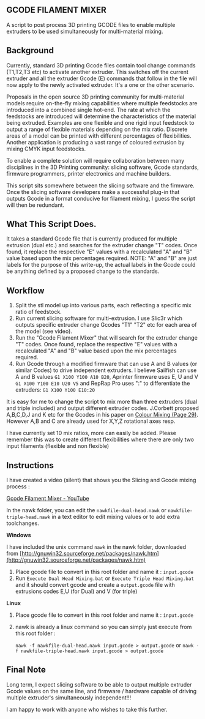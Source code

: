 ## GCODE FILAMENT MIXER

A script to post process 3D printing GCODE files to enable multiple extruders to be used simultaneously for multi-material mixing.

## Background

Currently, standard 3D printing Gcode files contain tool change commands (T1,T2,T3 etc) to activate another extruder. This switches off the current extruder and all the extruder Gcode (E) commands that follow in the file will now apply to the newly activated extruder. It's a one or the other scenario.

Proposals in the open source 3D printing community for multi-material models require on-the-fly mixing capabilities where multiple feedstocks are introduced into a combined single hot-end. The rate at which the feedstocks are introduced will determine the characteristics of the material being extruded. Examples are one flexible and one rigid input feedstock to output a range of flexible materials depending on the mix ratio. Discrete areas of a model can be printed with different percentages of flexibilities. Another application is producing a vast range of coloured extrusion by mixing CMYK input feedstocks.

To enable a complete solution will require collaboration between many disciplines in the 3D Printing community: slicing software, Gcode standards, firmware programmers, printer electronics and machine builders.

This script sits somewhere between the slicing software and the firmware. Once the slicing software developers make a successful plug-in that outputs Gcode in a format conducive for filament mixing, I guess the script will then be redundant.

## What This Script Does.

It takes a standard Gcode file that is currently produced for multiple extrusion (dual etc.) and searches for the extruder change "T" codes. Once found, it replace the respective "E" values with a recalculated "A" and "B" value based upon the mix percentages required. NOTE: "A" and "B" are just labels for the purpose of this write-up, the actual labels in the Gcode could be anything defined by a proposed change to the standards.

## Workflow

1. Split the stl model up into various parts, each reflecting a specific mix ratio of feedstock.
1. Run current slicing software for multi-extrusion. I use Slic3r which outputs specific extruder change Gcodes "T1" "T2" etc for each area of the model (see video).
1. Run the "Gcode Filament Mixer" that will search for the extruder change "T" codes. Once found, replace the respective "E" values with a recalculated "A" and "B" value based upon the mix percentages required.
1. Run Gcode through a modified firmware that can use A and B values (or similar Codes) to drive independent extruders. I believe Sailfish can use A and B values `G1 X100 Y100 A10 B20`, Aprinter firmware uses E, U and V `G1 X100 Y100 E10 U20 V5` and RepRap Pro uses ":" to differentiate the extruders: `G1 X100 Y100 E10:20`

It is easy for me to change the script to mix more than three extruders (dual and triple included) and output different extruder codes. J.Corbett proposed A,B,C,D,J and K etc for the Gcodes in his paper on [Colour Mixing (Page 29)](http://reprap.org/mediawiki/images/0/05/RepRapColourMixingReport-jmc.pdf). However A,B and C are already used for X,Y,Z rotational axes resp.

I have currently set 10 mix ratios, more can easily be added. Please remember this was to create different flexibilities where there are only two input filaments (flexible and non flexible)

## Instructions

I have created a video (silent) that shows you the Slicing and Gcode mixing process :

[Gcode Filament Mixer - YouTube](http://youtu.be/sCfRjaHYPZ8)

In the nawk folder, you can edit the `nawkfile-dual-head.nawk` or `nawkfile-triple-head.nawk` in a text editor to edit mixing values or to add extra toolchanges.

**Windows**

I have included the unix command `nawk` in the nawk folder, downloaded from [http://gnuwin32.sourceforge.net/packages/nawk.htm](http://gnuwin32.sourceforge.net/packages/nawk.htm)

1. Place gcode file to convert in this root folder and name it : `input.gcode`
1. Run `Execute Dual Head Mixing.bat` or `Execute Triple Head Mixing.bat` and it should convert gcode and create a `output.gcode` file with extrusions codes E,U (for Dual) and V (for triple)


**Linux**

1. Place gcode file to convert in this root folder and name it : `input.gcode`
1. nawk is already a linux command so you can simply just execute from this root folder :

	`nawk -f nawkfile-dual-head.nawk input.gcode > output.gcode`
or
	`nawk -f nawkfile-triple-head.nawk input.gcode > output.gcode`

## Final Note

Long term, I expect slicing software to be able to output multiple extruder Gcode values on the same line, and firmware / hardware capable of driving multiple extruder's simultaneously independent!!!

I am happy to work with anyone who wishes to take this further.
